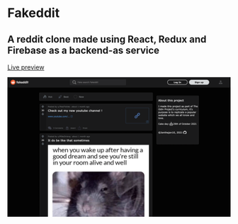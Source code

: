 # Fakeddit

## A reddit clone made using React, Redux and Firebase as a backend-as service

<a href="https://jonthejon10.github.io/fakeddit/">Live preview</a>

<img src="src/images/project-preview.png">
